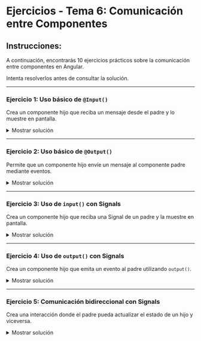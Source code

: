 # **Ejercicios - Tema 6: Comunicación entre Componentes**

## **Instrucciones:**

A continuación, encontrarás 10 ejercicios prácticos sobre la comunicación entre componentes en Angular.

Intenta resolverlos antes de consultar la solución.

---

### **Ejercicio 1: Uso básico de `@Input()`**

Crea un componente hijo que reciba un mensaje desde el padre y lo muestre en pantalla.

<details><summary>Mostrar solución</summary>

#### **Archivo: `parent.component.ts`**

```ts
import { Component } from "@angular/core";

@Component({
  selector: "app-parent",
  templateUrl: "./parent.component.html",
})
export class ParentComponent {
  parentMsg: string = "Mensaje desde el padre";
}
```

#### **Archivo: `parent.component.html`**

```html
<app-child [message]="parentMsg"></app-child>
```

#### **Archivo: `child.component.ts`**

```ts
import { Component, Input } from "@angular/core";

@Component({
  selector: "app-child",
  templateUrl: "./child.component.html",
})
export class ChildComponent {
  @Input() message: string = "";
}
```

#### **Archivo: `child.component.html`**

```html
<p>Mensaje recibido: {{ message }}</p>
```

</details>

---

### **Ejercicio 2: Uso básico de `@Output()`**

Permite que un componente hijo envíe un mensaje al componente padre mediante eventos.

<details><summary>Mostrar solución</summary>

#### **Archivo: `child.component.ts`**

```ts
import { Component, EventEmitter, Output } from "@angular/core";

@Component({
  selector: "app-child",
  templateUrl: "./child.component.html",
})
export class ChildComponent {
  @Output() emittedMsg = new EventEmitter<string>();

  sendMsg() {
    this.emittedMsg.emit("Mensaje enviado desde el hijo");
  }
}
```

#### **Archivo: `child.component.html`**

```html
<button (click)="sendMsg()">Enviar mensaje al padre</button>
```

#### **Archivo: `parent.component.ts`**

```ts
import { Component } from "@angular/core";

@Component({
  selector: "app-parent",
  templateUrl: "./parent.component.html",
})
export class ParentComponent {
  receivedMsg: string = "";

  updateMsg(nuevoMensaje: string) {
    this.receivedMsg = nuevoMensaje;
  }
}
```

#### **Archivo: `parent.component.html`**

```html
<app-child (emittedMsg)="updateMsg($event)"></app-child>
<p>Mensaje recibido del hijo: {{ receivedMsg }}</p>
```

</details>

---

### **Ejercicio 3: Uso de `input()` con Signals**

Crea un componente hijo que reciba una Signal de un padre y la muestre en pantalla.

<details><summary>Mostrar solución</summary>

#### **Archivo: `parent.component.html`**

```html
<app-child [message]="'Hola desde el padre con Signals'"></app-child>
```

#### **Archivo: `child.component.ts`**

```ts
import { Component, input } from "@angular/core";

@Component({
  selector: "app-child",
  templateUrl: "./child.component.html",
})
export class ChildComponent {
  message = input("");
}
```

#### **Archivo: `child.component.html`**

```html
<p>{{ message() }}</p>
```

</details>

---

### **Ejercicio 4: Uso de `output()` con Signals**

Crea un componente hijo que emita un evento al padre utilizando `output()`.

<details><summary>Mostrar solución</summary>

#### **Archivo: `child.component.ts`**

```ts
import { Component, output } from "@angular/core";

@Component({
  selector: "app-child",
  templateUrl: "./child.component.html",
})
export class ChildComponent {
  emittedMsg = output<string>();

  sendMsg() {
    this.emittedMsg.emit("Mensaje desde el hijo con Signals");
  }
}
```

#### **Archivo: `parent.component.html`**

```html
<app-child (emittedMsg)="updateMsg($event)"></app-child>
```

#### **Archivo: `parent.component.ts`**

```ts
import { Component } from "@angular/core";

@Component({
  selector: "app-parent",
  templateUrl: "./parent.component.html",
})
export class ParentComponent {
  receivedMsg: string = "";

  updateMsg(nuevoMensaje: string) {
    this.receivedMsg = nuevoMensaje;
  }
}
```

</details>

---

### **Ejercicio 5: Comunicación bidireccional con Signals**

Crea una interacción donde el padre pueda actualizar el estado de un hijo y viceversa.

<details><summary>Mostrar solución</summary>

#### **Archivo: `child.component.ts`**

```ts
import { Component, input, output } from "@angular/core";

@Component({
  selector: "app-child",
  templateUrl: "./child.component.html",
})
export class ChildComponent {
  message = input("");
  emittedMsg = output<string>();

  updateMsg() {
    this.emittedMsg.emit(this.message());
  }
}
```

#### **Archivo: `child.component.html`**

```html
<input [(ngModel)]="message" placeholder="Escribe un mensaje" />
<button (click)="updateMsg()">Actualizar mensaje en el padre</button>
```

#### **Archivo: `parent.component.html`**

```html
<app-child [message]="parentMsg" (emittedMsg)="parentMsg = $event"></app-child>
<p>Mensaje en el padre: {{ parentMsg }}</p>
```

#### **Archivo: `parent.component.ts`**

```ts
import { Component, signal } from "@angular/core";

@Component({
  selector: "app-parent",
  templateUrl: "./parent.component.html",
})
export class ParentComponent {
  parentMsg = signal("");
}
```

</details>
